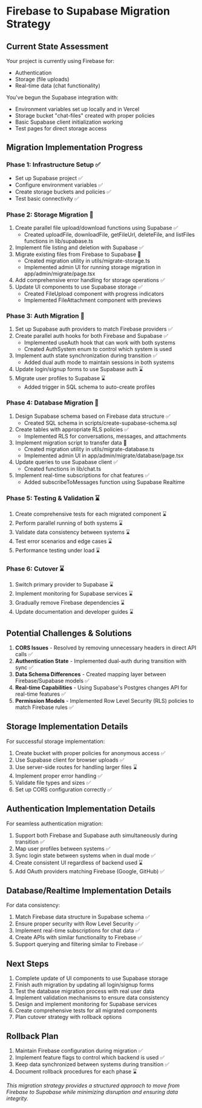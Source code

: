 # Firebase to Supabase Migration Strategy

## Current State Assessment

Your project is currently using Firebase for:
- Authentication
- Storage (file uploads)
- Real-time data (chat functionality)

You've begun the Supabase integration with:
- Environment variables set up locally and in Vercel
- Storage bucket "chat-files" created with proper policies
- Basic Supabase client initialization working
- Test pages for direct storage access

## Migration Implementation Progress

### Phase 1: Infrastructure Setup ✅
- Set up Supabase project ✅
- Configure environment variables ✅
- Create storage buckets and policies ✅
- Test basic connectivity ✅

### Phase 2: Storage Migration 🔄
1. Create parallel file upload/download functions using Supabase ✅
   - Created uploadFile, downloadFile, getFileUrl, deleteFile, and listFiles functions in lib/supabase.ts
2. Implement file listing and deletion with Supabase ✅
3. Migrate existing files from Firebase to Supabase 🔄
   - Created migration utility in utils/migrate-storage.ts
   - Implemented admin UI for running storage migration in app/admin/migrate/page.tsx
4. Add comprehensive error handling for storage operations ✅
5. Update UI components to use Supabase storage ✅
   - Created FileUpload component with progress indicators
   - Implemented FileAttachment component with previews

### Phase 3: Auth Migration 🔄
1. Set up Supabase auth providers to match Firebase providers ✅
2. Create parallel auth hooks for both Firebase and Supabase ✅
   - Implemented useAuth hook that can work with both systems
   - Created AuthSystem enum to control which system is used
3. Implement auth state synchronization during transition ✅
   - Added dual auth mode to maintain sessions in both systems
4. Update login/signup forms to use Supabase auth ⌛
5. Migrate user profiles to Supabase ⌛
   - Added trigger in SQL schema to auto-create profiles

### Phase 4: Database Migration 🔄
1. Design Supabase schema based on Firebase data structure ✅
   - Created SQL schema in scripts/create-supabase-schema.sql
2. Create tables with appropriate RLS policies ✅
   - Implemented RLS for conversations, messages, and attachments
3. Implement migration script to transfer data 🔄
   - Created migration utility in utils/migrate-database.ts
   - Implemented admin UI in app/admin/migrate/database/page.tsx
4. Update queries to use Supabase client ✅
   - Created functions in lib/chat.ts
5. Implement real-time subscriptions for chat features ✅
   - Added subscribeToMessages function using Supabase Realtime

### Phase 5: Testing & Validation ⌛
1. Create comprehensive tests for each migrated component ⌛
2. Perform parallel running of both systems ⌛
3. Validate data consistency between systems ⌛
4. Test error scenarios and edge cases ⌛
5. Performance testing under load ⌛

### Phase 6: Cutover ⌛
1. Switch primary provider to Supabase ⌛
2. Implement monitoring for Supabase services ⌛
3. Gradually remove Firebase dependencies ⌛
4. Update documentation and developer guides ⌛

## Potential Challenges & Solutions

1. **CORS Issues** - Resolved by removing unnecessary headers in direct API calls ✅
2. **Authentication State** - Implemented dual-auth during transition with sync ✅
3. **Data Schema Differences** - Created mapping layer between Firebase/Supabase models ✅
4. **Real-time Capabilities** - Using Supabase's Postgres changes API for real-time features ✅
5. **Permission Models** - Implemented Row Level Security (RLS) policies to match Firebase rules ✅

## Storage Implementation Details

For successful storage implementation:
1. Create bucket with proper policies for anonymous access ✅
2. Use Supabase client for browser uploads ✅
3. Use server-side routes for handling larger files ⌛
4. Implement proper error handling ✅
5. Validate file types and sizes ✅
6. Set up CORS configuration correctly ✅

## Authentication Implementation Details

For seamless authentication migration:
1. Support both Firebase and Supabase auth simultaneously during transition ✅
2. Map user profiles between systems ✅
3. Sync login state between systems when in dual mode ✅
4. Create consistent UI regardless of backend used ⌛
5. Add OAuth providers matching Firebase (Google, GitHub) ✅

## Database/Realtime Implementation Details

For data consistency:
1. Match Firebase data structure in Supabase schema ✅
2. Ensure proper security with Row Level Security ✅
3. Implement real-time subscriptions for chat data ✅
4. Create APIs with similar functionality to Firebase ✅
5. Support querying and filtering similar to Firebase ✅

## Next Steps

1. Complete update of UI components to use Supabase storage
2. Finish auth migration by updating all login/signup forms 
3. Test the database migration process with real user data
4. Implement validation mechanisms to ensure data consistency
5. Design and implement monitoring for Supabase services
6. Create comprehensive tests for all migrated components
7. Plan cutover strategy with rollback options

## Rollback Plan

1. Maintain Firebase configuration during migration ✅
2. Implement feature flags to control which backend is used ✅
3. Keep data synchronized between systems during transition ✅
4. Document rollback procedures for each phase ⌛

*This migration strategy provides a structured approach to move from Firebase to Supabase while minimizing disruption and ensuring data integrity.*
